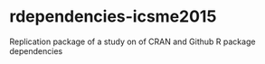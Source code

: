 # rdependencies-icsme2015
Replication package of a study on of CRAN and Github R package dependencies 
